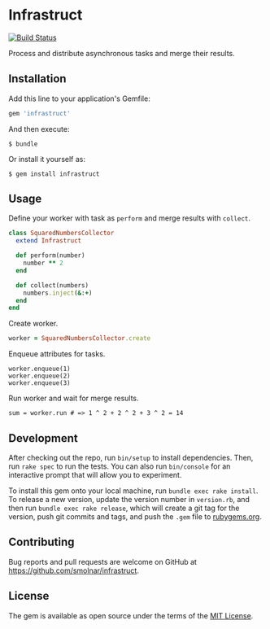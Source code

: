 # Infrastruct
[![Build Status](https://travis-ci.org/smolnar/infrastruct.svg?branch=master)](https://travis-ci.org/smolnar/infrastruct)

Process and distribute asynchronous tasks and merge their results.

## Installation

Add this line to your application's Gemfile:

```ruby
gem 'infrastruct'
```

And then execute:

    $ bundle

Or install it yourself as:

    $ gem install infrastruct

## Usage

Define your worker with task as `perform` and merge results with `collect`.

```ruby
class SquaredNumbersCollector
  extend Infrastruct

  def perform(number)
    number ** 2
  end

  def collect(numbers)
    numbers.inject(&:+)
  end
end
```

Create worker.

```ruby
worker = SquaredNumbersCollector.create
```

Enqueue attributes for tasks.

```
worker.enqueue(1)
worker.enqueue(2)
worker.enqueue(3)
```

Run worker and wait for merge results.

```
sum = worker.run # => 1 ^ 2 + 2 ^ 2 + 3 ^ 2 = 14
```

## Development

After checking out the repo, run `bin/setup` to install dependencies. Then, run `rake spec` to run the tests. You can also run `bin/console` for an interactive prompt that will allow you to experiment.

To install this gem onto your local machine, run `bundle exec rake install`. To release a new version, update the version number in `version.rb`, and then run `bundle exec rake release`, which will create a git tag for the version, push git commits and tags, and push the `.gem` file to [rubygems.org](https://rubygems.org).

## Contributing

Bug reports and pull requests are welcome on GitHub at https://github.com/smolnar/infrastruct.


## License

The gem is available as open source under the terms of the [MIT License](http://opensource.org/licenses/MIT).
